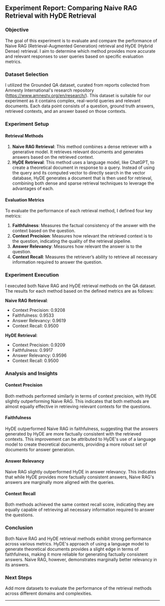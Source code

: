 ## Experiment Report: Comparing Naive RAG Retrieval with HyDE Retrieval

### Objective

The goal of this experiment is to evaluate and compare the performance of Naive RAG (Retrieval-Augmented Generation) retrieval and HyDE (Hybrid Dense) retrieval. I aim to determine which method provides more accurate and relevant responses to user queries based on specific evaluation metrics.

### Dataset Selection

I utilized the Grounded QA dataset, curated from reports collected from Amnesty International's research repository (https://www.amnesty.org/en/research/). This dataset is suitable for our experiment as it contains complex, real-world queries and relevant documents. Each data point consists of a question, ground truth answers, retrieved contexts, and an answer based on those contexts.

### Experiment Setup

#### Retrieval Methods

1. **Naive RAG Retrieval**: This method combines a dense retriever with a generative model. It retrieves relevant documents and generates answers based on the retrieved context.
2. **HyDE Retrieval**: This method uses a language model, like ChatGPT, to create a theoretical document in response to a query. Instead of using the query and its computed vector to directly search in the vector database, HyDE generates a document that is then used for retrieval, combining both dense and sparse retrieval techniques to leverage the advantages of each.

#### Evaluation Metrics

To evaluate the performance of each retrieval method, I defined four key metrics:

1. **Faithfulness**: Measures the factual consistency of the answer with the context based on the question.
2. **Context Precision**: Measures how relevant the retrieved context is to the question, indicating the quality of the retrieval pipeline.
3. **Answer Relevancy**: Measures how relevant the answer is to the question.
4. **Context Recall**: Measures the retriever’s ability to retrieve all necessary information required to answer the question.

### Experiment Execution

I executed both Naive RAG and HyDE retrieval methods on the QA dataset. The results for each method based on the defined metrics are as follows:

**Naive RAG Retrieval**:
- Context Precision: 0.9208
- Faithfulness: 0.9533
- Answer Relevancy: 0.9619
- Context Recall: 0.9500

**HyDE Retrieval**:
- Context Precision: 0.9209
- Faithfulness: 0.9917
- Answer Relevancy: 0.9596
- Context Recall: 0.9500

### Analysis and Insights

#### Context Precision
Both methods performed similarly in terms of context precision, with HyDE slightly outperforming Naive RAG. This indicates that both methods are almost equally effective in retrieving relevant contexts for the questions.

#### Faithfulness
HyDE outperformed Naive RAG in faithfulness, suggesting that the answers generated by HyDE are more factually consistent with the retrieved contexts. This improvement can be attributed to HyDE's use of a language model to create theoretical documents, providing a more robust set of documents for answer generation.

#### Answer Relevancy
Naive RAG slightly outperformed HyDE in answer relevancy. This indicates that while HyDE provides more factually consistent answers, Naive RAG's answers are marginally more aligned with the queries.

#### Context Recall
Both methods achieved the same context recall score, indicating they are equally capable of retrieving all necessary information required to answer the questions.

### Conclusion

Both Naive RAG and HyDE retrieval methods exhibit strong performance across various metrics. HyDE's approach of using a language model to generate theoretical documents provides a slight edge in terms of faithfulness, making it more reliable for generating factually consistent answers. Naive RAG, however, demonstrates marginally better relevancy in its answers.


### Next Steps
Add more datasets to evaluate the performance of the retrieval methods across different domains and complexities.

---